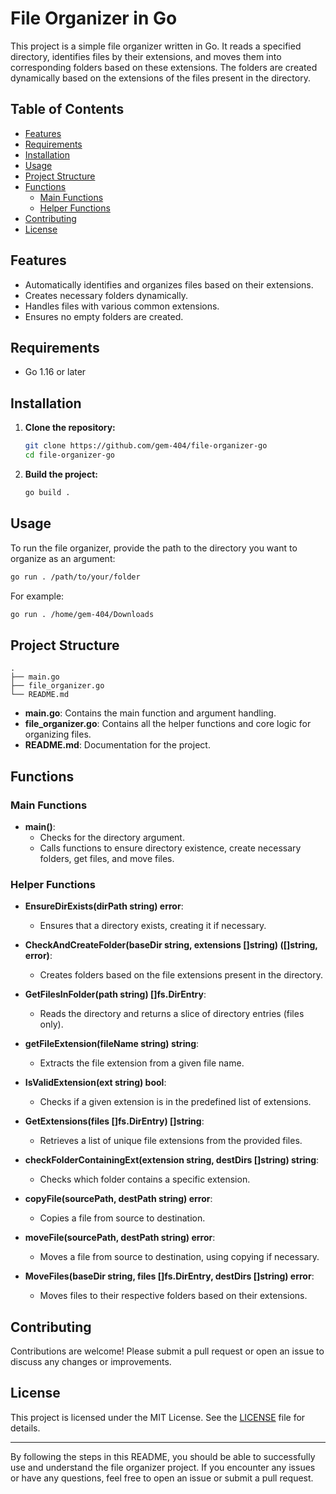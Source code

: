# File Organizer in Go

This project is a simple file organizer written in Go. It reads a specified directory, identifies files by their extensions, and moves them into corresponding folders based on these extensions. The folders are created dynamically based on the extensions of the files present in the directory.

## Table of Contents

- [Features](#features)
- [Requirements](#requirements)
- [Installation](#installation)
- [Usage](#usage)
- [Project Structure](#project-structure)
- [Functions](#functions)
  - [Main Functions](#main-functions)
  - [Helper Functions](#helper-functions)
- [Contributing](#contributing)
- [License](#license)

## Features

- Automatically identifies and organizes files based on their extensions.
- Creates necessary folders dynamically.
- Handles files with various common extensions.
- Ensures no empty folders are created.

## Requirements

- Go 1.16 or later

## Installation

1. **Clone the repository:**

    ```sh
    git clone https://github.com/gem-404/file-organizer-go
    cd file-organizer-go
    ```

2. **Build the project:**

    ```sh
    go build .
    ```

## Usage

To run the file organizer, provide the path to the directory you want to organize as an argument:

```sh
go run . /path/to/your/folder
```

For example:

```sh
go run . /home/gem-404/Downloads
```

## Project Structure

```plaintext
.
├── main.go
├── file_organizer.go
└── README.md
```

- **main.go**: Contains the main function and argument handling.
- **file_organizer.go**: Contains all the helper functions and core logic for organizing files.
- **README.md**: Documentation for the project.

## Functions

### Main Functions

- **main()**:
  - Checks for the directory argument.
  - Calls functions to ensure directory existence, create necessary folders, get files, and move files.

### Helper Functions

- **EnsureDirExists(dirPath string) error**:
  - Ensures that a directory exists, creating it if necessary.

- **CheckAndCreateFolder(baseDir string, extensions []string) ([]string, error)**:
  - Creates folders based on the file extensions present in the directory.

- **GetFilesInFolder(path string) []fs.DirEntry**:
  - Reads the directory and returns a slice of directory entries (files only).

- **getFileExtension(fileName string) string**:
  - Extracts the file extension from a given file name.

- **IsValidExtension(ext string) bool**:
  - Checks if a given extension is in the predefined list of extensions.

- **GetExtensions(files []fs.DirEntry) []string**:
  - Retrieves a list of unique file extensions from the provided files.

- **checkFolderContainingExt(extension string, destDirs []string) string**:
  - Checks which folder contains a specific extension.

- **copyFile(sourcePath, destPath string) error**:
  - Copies a file from source to destination.

- **moveFile(sourcePath, destPath string) error**:
  - Moves a file from source to destination, using copying if necessary.

- **MoveFiles(baseDir string, files []fs.DirEntry, destDirs []string) error**:
  - Moves files to their respective folders based on their extensions.

## Contributing

Contributions are welcome! Please submit a pull request or open an issue to discuss any changes or improvements.

## License

This project is licensed under the MIT License. See the [LICENSE](LICENSE) file for details.

---

By following the steps in this README, you should be able to successfully use and understand the file organizer project. If you encounter any issues or have any questions, feel free to open an issue or submit a pull request.
